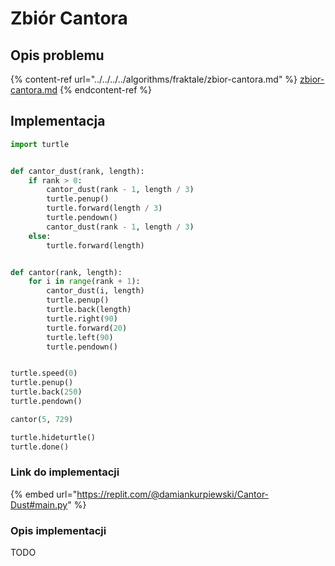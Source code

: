 # Zbiór Cantora

## Opis problemu

{% content-ref url="../../../../algorithms/fraktale/zbior-cantora.md" %}
[zbior-cantora.md](../../../../algorithms/fraktale/zbior-cantora.md)
{% endcontent-ref %}

## Implementacja

```python
import turtle


def cantor_dust(rank, length):
    if rank > 0:
        cantor_dust(rank - 1, length / 3)
        turtle.penup()
        turtle.forward(length / 3)
        turtle.pendown()
        cantor_dust(rank - 1, length / 3)
    else:
        turtle.forward(length)


def cantor(rank, length):
    for i in range(rank + 1):
        cantor_dust(i, length)
        turtle.penup()
        turtle.back(length)
        turtle.right(90)
        turtle.forward(20)
        turtle.left(90)
        turtle.pendown()


turtle.speed(0)
turtle.penup()
turtle.back(250)
turtle.pendown()

cantor(5, 729)

turtle.hideturtle()
turtle.done()
```

### Link do implementacji

{% embed url="https://replit.com/@damiankurpiewski/Cantor-Dust#main.py" %}

### Opis implementacji

TODO
